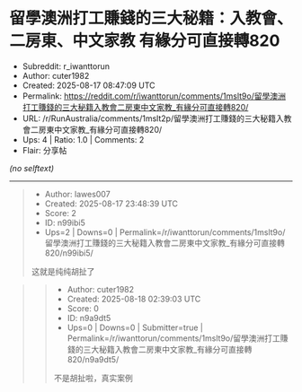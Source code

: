 # 留學澳洲打工賺錢的三大秘籍：入教會、二房東、中文家教 有緣分可直接轉820

- Subreddit: r_iwanttorun
- Author: cuter1982
- Created: 2025-08-17 08:47:09 UTC
- Permalink: https://reddit.com/r/iwanttorun/comments/1mslt9o/留學澳洲打工賺錢的三大秘籍入教會二房東中文家教_有緣分可直接轉820/
- URL: /r/RunAustralia/comments/1mslt2p/留學澳洲打工賺錢的三大秘籍入教會二房東中文家教_有緣分可直接轉820/
- Ups: 4 | Ratio: 1.0 | Comments: 2
- Flair: 分享帖

_(no selftext)_

---

> - Author: lawes007
> - Created: 2025-08-17 23:48:39 UTC
> - Score: 2
> - ID: n99ibi5
> - Ups=2 | Downs=0 | Permalink=/r/iwanttorun/comments/1mslt9o/留學澳洲打工賺錢的三大秘籍入教會二房東中文家教_有緣分可直接轉820/n99ibi5/
>
> 这就是纯纯胡扯了

>> - Author: cuter1982
>> - Created: 2025-08-18 02:39:03 UTC
>> - Score: 0
>> - ID: n9a9dt5
>> - Ups=0 | Downs=0 | Submitter=true | Permalink=/r/iwanttorun/comments/1mslt9o/留學澳洲打工賺錢的三大秘籍入教會二房東中文家教_有緣分可直接轉820/n9a9dt5/
>>
>> 不是胡扯啦，真实案例
